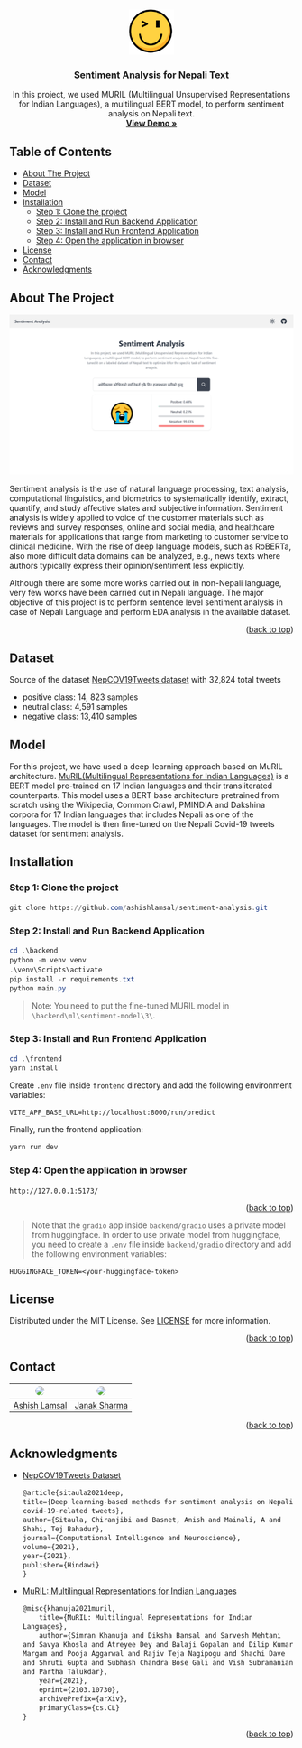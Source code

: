 <a name="readme-top"></a>
<br />
<div align="center">
  <a href="https://github.com/ashishlamsal/sentiment-analysis">
    <img src="./frontend/public/logo.svg" alt="Logo" width="80" height="80">
  </a>

  <h3 align="center">Sentiment Analysis for Nepali Text</h3>

  <p align="center">
    In this project, we used MURIL (Multilingual Unsupervised Representations for Indian Languages), a multilingual BERT model, to perform sentiment analysis on Nepali text.
    <br />
    <a href="https://github.com/ashishlamsal/sentiment-analysis"><strong>View Demo »</strong></a>
    <br />
  </p>
</div>

<!-- omit in toc -->
## Table of Contents

- [About The Project](#about-the-project)
- [Dataset](#dataset)
- [Model](#model)
- [Installation](#installation)
  - [Step 1: Clone the project](#step-1-clone-the-project)
  - [Step 2: Install and Run Backend Application](#step-2-install-and-run-backend-application)
  - [Step 3: Install and Run Frontend Application](#step-3-install-and-run-frontend-application)
  - [Step 4: Open the application in browser](#step-4-open-the-application-in-browser)
- [License](#license)
- [Contact](#contact)
- [Acknowledgments](#acknowledgments)

## About The Project

[![Project Name Screen Shot][project-screenshot]](https://example.com)

Sentiment analysis is the use of natural language processing, text analysis, computational linguistics, and biometrics to systematically identify, extract, quantify, and study affective states and subjective information. Sentiment analysis is widely applied to voice of the customer materials such as reviews and survey responses, online and social media, and healthcare materials for applications that range from marketing to customer service to clinical medicine. With the rise of deep language models, such as RoBERTa, also more difficult data domains can be analyzed, e.g., news texts where authors typically express their opinion/sentiment less explicitly.

Although there are some more works carried out in non-Nepali language, very few works have been carried out in Nepali language. The major objective of this project is to perform sentence level sentiment analysis in case of Nepali Language and perform EDA analysis in the available dataset.

<p align="right">(<a href="#readme-top">back to top</a>)</p>

## Dataset

Source of the dataset [NepCOV19Tweets dataset](https://www.kaggle.com/datasets/mathew11111/nepcov19tweets) with 32,824 total tweets

- positive class: 14, 823 samples
- neutral class: 4,591 samples
- negative class: 13,410 samples

## Model

For this project, we have used a deep-learning approach based on MuRIL architecture. [MuRIL(Multilingual Representations for Indian Languages)](https://huggingface.co/google/muril-base-cased) is a BERT model pre-trained on 17 Indian languages and their transliterated counterparts. This model uses a BERT base architecture pretrained from scratch using the Wikipedia, Common Crawl, PMINDIA  and Dakshina  corpora for 17  Indian languages that includes Nepali as one of the languages. The model is then fine-tuned on the Nepali Covid-19 tweets dataset for sentiment analysis.

## Installation

### Step 1: Clone the project

```powershell
git clone https://github.com/ashishlamsal/sentiment-analysis.git
```

### Step 2: Install and Run Backend Application

```powershell
cd .\backend
python -m venv venv
.\venv\Scripts\activate
pip install -r requirements.txt
python main.py
```

> Note: You need to put the fine-tuned MURIL model in `\backend\ml\sentiment-model\3\`.

### Step 3: Install and Run Frontend Application

```powershell
cd .\frontend
yarn install
```

Create `.env` file inside `frontend` directory and add the following environment variables:

```plaintext
VITE_APP_BASE_URL=http://localhost:8000/run/predict
```

Finally, run the frontend application:

```powershell
yarn run dev
```

### Step 4: Open the application in browser

```http://127.0.0.1:5173/```

<p align="right">(<a href="#readme-top">back to top</a>)</p>

> Note that the `gradio` app inside `backend/gradio` uses a private model from huggingface. In order to use private model from huggingface, you need to create a `.env` file inside `backend/gradio` directory and add the following environment variables:

```plaintext
HUGGINGFACE_TOKEN=<your-huggingface-token>
```

<!-- LICENSE -->
## License

Distributed under the MIT License. See [LICENSE](./LICENSE) for more information.

<p align="right">(<a href="#readme-top">back to top</a>)</p>

<!-- CONTACT -->
## Contact

| <a href = "https://github.com/ashishlamsal"><img src = "https://avatars1.githubusercontent.com/u/59776422?s=400&v=4" width="144" style="border-radius:50%"></a> | <a href = "https://github.com/JanakSharma2055"><img src = "https://avatars.githubusercontent.com/u/60380225?v=4" width="144" style="border-radius:50%"></a> |
| :-: | :-: |
| [Ashish Lamsal](https://github.com/ashishlamsal) |[Janak Sharma](https://github.com/JanakSharma2055) |

<p align="right">(<a href="#readme-top">back to top</a>)</p>

<!-- ACKNOWLEDGMENTS -->
## Acknowledgments

- [NepCOV19Tweets Dataset](https://www.hindawi.com/journals/cin/2021/2158184/)

    ```plaintext
    @article{sitaula2021deep,
    title={Deep learning-based methods for sentiment analysis on Nepali covid-19-related tweets},
    author={Sitaula, Chiranjibi and Basnet, Anish and Mainali, A and Shahi, Tej Bahadur},
    journal={Computational Intelligence and Neuroscience},
    volume={2021},
    year={2021},
    publisher={Hindawi}
    }
    ```

- [MuRIL: Multilingual Representations for Indian Languages](https://arxiv.org/abs/2103.10730)

    ```plaintext
    @misc{khanuja2021muril,
        title={MuRIL: Multilingual Representations for Indian Languages},
        author={Simran Khanuja and Diksha Bansal and Sarvesh Mehtani and Savya Khosla and Atreyee Dey and Balaji Gopalan and Dilip Kumar Margam and Pooja Aggarwal and Rajiv Teja Nagipogu and Shachi Dave and Shruti Gupta and Subhash Chandra Bose Gali and Vish Subramanian and Partha Talukdar},
        year={2021},
        eprint={2103.10730},
        archivePrefix={arXiv},
        primaryClass={cs.CL}
    }
    ```

<p align="right">(<a href="#readme-top">back to top</a>)</p>

[project-screenshot]: ./assets/project-screenshot.png